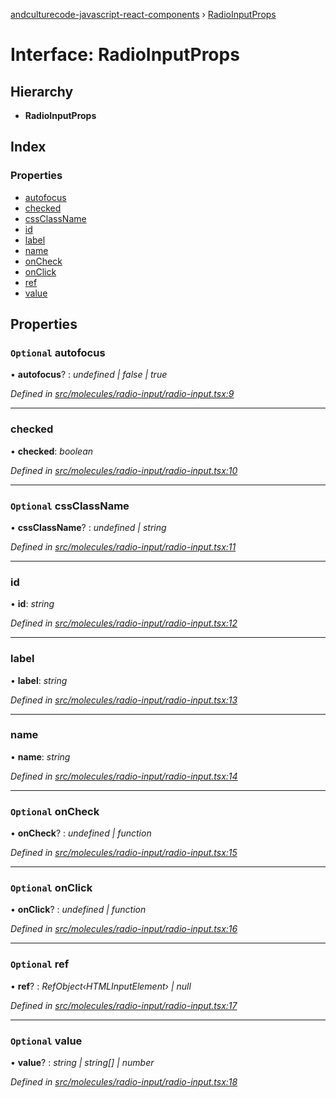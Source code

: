 [andculturecode-javascript-react-components](../README.md) › [RadioInputProps](radioinputprops.md)

# Interface: RadioInputProps

## Hierarchy

* **RadioInputProps**

## Index

### Properties

* [autofocus](radioinputprops.md#optional-autofocus)
* [checked](radioinputprops.md#checked)
* [cssClassName](radioinputprops.md#optional-cssclassname)
* [id](radioinputprops.md#id)
* [label](radioinputprops.md#label)
* [name](radioinputprops.md#name)
* [onCheck](radioinputprops.md#optional-oncheck)
* [onClick](radioinputprops.md#optional-onclick)
* [ref](radioinputprops.md#optional-ref)
* [value](radioinputprops.md#optional-value)

## Properties

### `Optional` autofocus

• **autofocus**? : *undefined | false | true*

*Defined in [src/molecules/radio-input/radio-input.tsx:9](https://github.com/AndcultureCode/AndcultureCode.JavaScript.React.Components/blob/3b573d9/src/molecules/radio-input/radio-input.tsx#L9)*

___

###  checked

• **checked**: *boolean*

*Defined in [src/molecules/radio-input/radio-input.tsx:10](https://github.com/AndcultureCode/AndcultureCode.JavaScript.React.Components/blob/3b573d9/src/molecules/radio-input/radio-input.tsx#L10)*

___

### `Optional` cssClassName

• **cssClassName**? : *undefined | string*

*Defined in [src/molecules/radio-input/radio-input.tsx:11](https://github.com/AndcultureCode/AndcultureCode.JavaScript.React.Components/blob/3b573d9/src/molecules/radio-input/radio-input.tsx#L11)*

___

###  id

• **id**: *string*

*Defined in [src/molecules/radio-input/radio-input.tsx:12](https://github.com/AndcultureCode/AndcultureCode.JavaScript.React.Components/blob/3b573d9/src/molecules/radio-input/radio-input.tsx#L12)*

___

###  label

• **label**: *string*

*Defined in [src/molecules/radio-input/radio-input.tsx:13](https://github.com/AndcultureCode/AndcultureCode.JavaScript.React.Components/blob/3b573d9/src/molecules/radio-input/radio-input.tsx#L13)*

___

###  name

• **name**: *string*

*Defined in [src/molecules/radio-input/radio-input.tsx:14](https://github.com/AndcultureCode/AndcultureCode.JavaScript.React.Components/blob/3b573d9/src/molecules/radio-input/radio-input.tsx#L14)*

___

### `Optional` onCheck

• **onCheck**? : *undefined | function*

*Defined in [src/molecules/radio-input/radio-input.tsx:15](https://github.com/AndcultureCode/AndcultureCode.JavaScript.React.Components/blob/3b573d9/src/molecules/radio-input/radio-input.tsx#L15)*

___

### `Optional` onClick

• **onClick**? : *undefined | function*

*Defined in [src/molecules/radio-input/radio-input.tsx:16](https://github.com/AndcultureCode/AndcultureCode.JavaScript.React.Components/blob/3b573d9/src/molecules/radio-input/radio-input.tsx#L16)*

___

### `Optional` ref

• **ref**? : *RefObject‹HTMLInputElement› | null*

*Defined in [src/molecules/radio-input/radio-input.tsx:17](https://github.com/AndcultureCode/AndcultureCode.JavaScript.React.Components/blob/3b573d9/src/molecules/radio-input/radio-input.tsx#L17)*

___

### `Optional` value

• **value**? : *string | string[] | number*

*Defined in [src/molecules/radio-input/radio-input.tsx:18](https://github.com/AndcultureCode/AndcultureCode.JavaScript.React.Components/blob/3b573d9/src/molecules/radio-input/radio-input.tsx#L18)*
